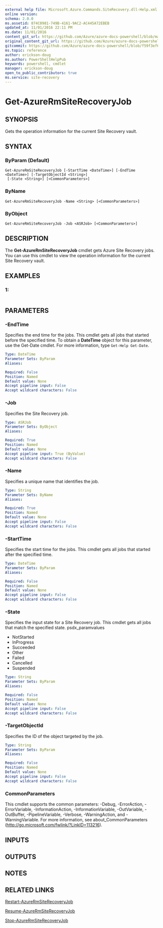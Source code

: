 ```yaml
---
external help file: Microsoft.Azure.Commands.SiteRecovery.dll-Help.xml
online version:
schema: 2.0.0
ms.assetid: 874C0981-749B-4161-9AC2-AC445A72EBEB
updated_at: 11/01/2016 22:11 PM
ms.date: 11/01/2016
content_git_url: https://github.com/Azure/azure-docs-powershell/blob/master/azureps-cmdlets-docs/ResourceManager/AzureRM.SiteRecovery/v1.1.11/Get-AzureRmSiteRecoveryJob.md
original_content_git_url: https://github.com/Azure/azure-docs-powershell/blob/master/azureps-cmdlets-docs/ResourceManager/AzureRM.SiteRecovery/v1.1.11/Get-AzureRmSiteRecoveryJob.md
gitcommit: https://github.com/Azure/azure-docs-powershell/blob/f59f3ef60bc592383812213e69fd77ba950759ed
ms.topic: reference
author: erickson-doug
ms.author: PowerShellHelpPub
keywords: powershell, cmdlet
manager: erickson-doug
open_to_public_contributors: true
ms.service: site-recovery
---
```


# Get-AzureRmSiteRecoveryJob

## SYNOPSIS
Gets the operation information for the current Site Recovery vault.

## SYNTAX

### ByParam (Default)
```
Get-AzureRmSiteRecoveryJob [-StartTime <DateTime>] [-EndTime <DateTime>] [-TargetObjectId <String>]
 [-State <String>] [<CommonParameters>]
```

### ByName
```
Get-AzureRmSiteRecoveryJob -Name <String> [<CommonParameters>]
```

### ByObject
```
Get-AzureRmSiteRecoveryJob -Job <ASRJob> [<CommonParameters>]
```

## DESCRIPTION
The **Get-AzureRmSiteRecoveryJob** cmdlet gets Azure Site Recovery jobs.
You can use this cmdlet to view the operation information for the current Site Recovery vault.

## EXAMPLES

### 1:
```

```

## PARAMETERS

### -EndTime
Specifies the end time for the jobs.
This cmdlet gets all jobs that started before the specified time.
To obtain a **DateTime** object for this parameter, use the Get-Date cmdlet.
For more information, type `Get-Help Get-Date`.

```yaml
Type: DateTime
Parameter Sets: ByParam
Aliases: 

Required: False
Position: Named
Default value: None
Accept pipeline input: False
Accept wildcard characters: False
```

### -Job
Specifies the Site Recovery job.

```yaml
Type: ASRJob
Parameter Sets: ByObject
Aliases: 

Required: True
Position: Named
Default value: None
Accept pipeline input: True (ByValue)
Accept wildcard characters: False
```

### -Name
Specifies a unique name that identifies the job.

```yaml
Type: String
Parameter Sets: ByName
Aliases: 

Required: True
Position: Named
Default value: None
Accept pipeline input: False
Accept wildcard characters: False
```

### -StartTime
Specifies the start time for the jobs.
This cmdlet gets all jobs that started after the specified time.

```yaml
Type: DateTime
Parameter Sets: ByParam
Aliases: 

Required: False
Position: Named
Default value: None
Accept pipeline input: False
Accept wildcard characters: False
```

### -State
Specifies the input state for a Site Recovery job.
This cmdlet gets all jobs that match the specified state.
psdx_paramvalues

- NotStarted
- InProgress
- Succeeded
- Other
- Failed
- Cancelled
- Suspended

```yaml
Type: String
Parameter Sets: ByParam
Aliases: 

Required: False
Position: Named
Default value: None
Accept pipeline input: False
Accept wildcard characters: False
```

### -TargetObjectId
Specifies the ID of the object targeted by the job.

```yaml
Type: String
Parameter Sets: ByParam
Aliases: 

Required: False
Position: Named
Default value: None
Accept pipeline input: False
Accept wildcard characters: False
```

### CommonParameters
This cmdlet supports the common parameters: -Debug, -ErrorAction, -ErrorVariable, -InformationAction, -InformationVariable, -OutVariable, -OutBuffer, -PipelineVariable, -Verbose, -WarningAction, and -WarningVariable. For more information, see about_CommonParameters (http://go.microsoft.com/fwlink/?LinkID=113216).

## INPUTS

## OUTPUTS

## NOTES

## RELATED LINKS

[Restart-AzureRmSiteRecoveryJob](./Restart-AzureRmSiteRecoveryJob.md)

[Resume-AzureRmSiteRecoveryJob](./Resume-AzureRmSiteRecoveryJob.md)

[Stop-AzureRmSiteRecoveryJob](./Stop-AzureRmSiteRecoveryJob.md)


